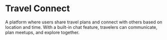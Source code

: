 # Travel Connect

A platform where users share travel plans and connect with others based on location and time. With a built-in chat feature, travelers can communicate, plan meetups, and explore together.